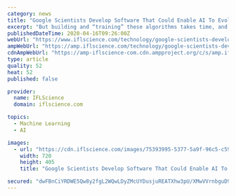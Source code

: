 ```yaml
---
category: news
title: "Google Scientists Develop Software That Could Enable AI To Evolve With No Human Input"
excerpt: "But building and “training” these algorithms takes time, and can often ingrain human biases. To overcome these limitations, and enable further innovation in machine learning, researchers have explored the field of AutoML, whereby the machine learning process can be progressively automated, relying on machine compute time, rather than human ..."
publishedDateTime: 2020-04-16T09:26:00Z
webUrl: "https://www.iflscience.com/technology/google-scientists-develop-software-that-could-enable-ai-to-evolve-with-no-human-input/"
ampWebUrl: "https://amp.iflscience.com/technology/google-scientists-develop-software-that-could-enable-ai-to-evolve-with-no-human-input/"
cdnAmpWebUrl: "https://amp-iflscience-com.cdn.ampproject.org/c/s/amp.iflscience.com/technology/google-scientists-develop-software-that-could-enable-ai-to-evolve-with-no-human-input/"
type: article
quality: 52
heat: 52
published: false

provider:
  name: IFLScience
  domain: iflscience.com

topics:
  - Machine Learning
  - AI

images:
  - url: "https://cdn.iflscience.com/images/75393995-5377-5a9f-96c5-c5992ac9f530/default-1586969082-cover-image.jpg"
    width: 720
    height: 405
    title: "Google Scientists Develop Software That Could Enable AI To Evolve With No Human Input"

secured: "dwFBnCiYRDWE5Qw8y2fgL2WQwLDyZMcUYDusjuREATXhw3pU/XMwVVrnbguD9Qjbi11LoK6PnMC7ZY1WaHpjH2wA8AaWJecMX6VcbgjSlXe8G7rDUqMsXKztOc4OOm/Yz2tnd4g0p7foZ1vGcvf0rLswQWt5NWXLlI0XtV8lGGNyXCR5WX86CeDjD/4Prl+/14BqIBGA67VxwZsil/iGA0PfqPzht8XqU95Yn10neV3qk42K84Bb0rE7xfb2YLsX6BojO1/rC2EAVRBmXOqXMn8i7f6oLjWo//I/3jdlkvZ86XB9V3qS4py0lpUk9HgaOT7792jh9AzY4vMkjnJPsyIMRDurqs2WgaXoj4Lxm03Knlq/29zJxWxmZTFT2WZlZbvh6V5DSai2zxdIyCw2XRusJwJ7zwavbSMDSGF6utSrZ54xuHuERA/rNEjNjsFnkKBgFNhTdQ5+O1ItzKz5z2fl3ZFaLR8F+qMGPmFlLVY=;T+fysd7XkDRV+6KmnSsxew=="
---
```


